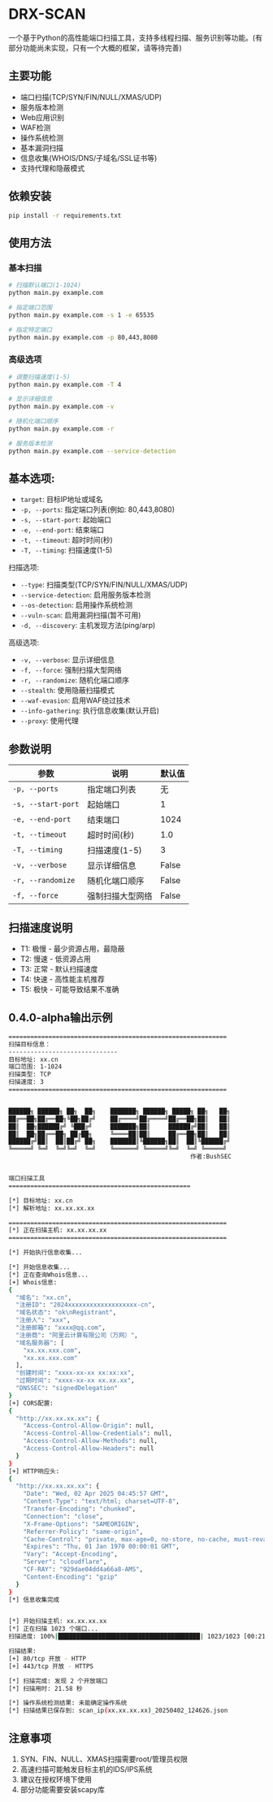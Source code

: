 # DRX-SCAN

一个基于Python的高性能端口扫描工具，支持多线程扫描、服务识别等功能。(有部分功能尚未实现，只有一个大概的框架，请等待完善)

## 主要功能

- 端口扫描(TCP/SYN/FIN/NULL/XMAS/UDP)
- 服务版本检测
- Web应用识别
- WAF检测
- 操作系统检测
- 基本漏洞扫描
- 信息收集(WHOIS/DNS/子域名/SSL证书等)
- 支持代理和隐蔽模式

## 依赖安装

```bash
pip install -r requirements.txt
```

## 使用方法

### 基本扫描
```bash
# 扫描默认端口(1-1024)
python main.py example.com

# 指定端口范围
python main.py example.com -s 1 -e 65535

# 指定特定端口
python main.py example.com -p 80,443,8080
```

### 高级选项
```bash
# 调整扫描速度(1-5)
python main.py example.com -T 4

# 显示详细信息
python main.py example.com -v

# 随机化端口顺序
python main.py example.com -r

# 服务版本检测
python main.py example.com --service-detection
```

## 基本选项:
- `target`: 目标IP地址或域名
- `-p, --ports`: 指定端口列表(例如: 80,443,8080)
- `-s, --start-port`: 起始端口
- `-e, --end-port`: 结束端口
- `-t, --timeout`: 超时时间(秒)
- `-T, --timing`: 扫描速度(1-5)

扫描选项:
- `--type`: 扫描类型(TCP/SYN/FIN/NULL/XMAS/UDP)
- `--service-detection`: 启用服务版本检测
- `--os-detection`: 启用操作系统检测
- `--vuln-scan`: 启用漏洞扫描(暂不可用)
- `-d, --discovery`: 主机发现方法(ping/arp)

高级选项:
- `-v, --verbose`: 显示详细信息
- `-f, --force`: 强制扫描大型网络
- `-r, --randomize`: 随机化端口顺序
- `--stealth`: 使用隐蔽扫描模式
- `--waf-evasion`: 启用WAF绕过技术
- `--info-gathering`: 执行信息收集(默认开启)
- `--proxy`: 使用代理

## 参数说明

| 参数 | 说明 | 默认值 |
|------|------|--------|
| `-p, --ports` | 指定端口列表 | 无 |
| `-s, --start-port` | 起始端口 | 1 |
| `-e, --end-port` | 结束端口 | 1024 |
| `-t, --timeout` | 超时时间(秒) | 1.0 |
| `-T, --timing` | 扫描速度(1-5) | 3 |
| `-v, --verbose` | 显示详细信息 | False |
| `-r, --randomize` | 随机化端口顺序 | False |
| `-f, --force` | 强制扫描大型网络 | False |

## 扫描速度说明

- T1: 极慢 - 最少资源占用，最隐蔽
- T2: 慢速 - 低资源占用
- T3: 正常 - 默认扫描速度
- T4: 快速 - 高性能主机推荐
- T5: 极快 - 可能导致结果不准确

## 0.4.0-alpha输出示例
```bash
============================================================
扫描目标信息：
------------------------------
目标地址: xx.cn
端口范围: 1-1024
扫描类型: TCP
扫描速度: 3
============================================================


██████╗ ██████╗ ██╗  ██╗    ███████╗ ██████╗ █████╗ ██╗   ██╗
██╔══██╗██╔══██╗╚██╗██╔╝    ██╔════╝██╔════╝██╔══██╗██║   ██║
██║  ██╗██████╔╝ ╚███╔╝     ███████╗██║     ██████╔╝██║   ██║
██║  ██╗██╔══██╗ ██╔██╗     ╚════██║██║     ██╔══██╗██║   ██║
██████╔╝██║  ██║██╔╝ ██╗    ███████║╚██████╗██║  ██║╚██████╔╝
╚═════╝ ╚═╝  ╚═╝╚═╝  ╚═╝    ╚══════╝ ╚═════╝╚═╝  ╚═╝ ╚═════╝
                                                  作者:BushSEC


端口扫描工具
==================================================

[*] 目标地址: xx.cn
[*] 解析地址: xx.xx.xx.xx

============================================================
[*] 正在扫描主机: xx.xx.xx.xx
============================================================

[*] 开始执行信息收集...

[*] 开始信息收集...
[*] 正在查询Whois信息...
[+] Whois信息:
{
  "域名": "xx.cn",
  "注册ID": "2024xxxxxxxxxxxxxxxxxxx-cn",
  "域名状态": "ok\nRegistrant",
  "注册人": "xxx",
  "注册邮箱": "xxxx@qq.com",
  "注册商": "阿里云计算有限公司（万网）",
  "域名服务器": [
    "xx.xx.xxx.com",
    "xx.xx.xxx.com"
  ],
  "创建时间": "xxxx-xx-xx xx:xx:xx",
  "过期时间": "xxxx-xx-xx xx.xx.xx",
  "DNSSEC": "signedDelegation"
}
[+] CORS配置:
{
  "http://xx.xx.xx.xx": {
    "Access-Control-Allow-Origin": null,
    "Access-Control-Allow-Credentials": null,
    "Access-Control-Allow-Methods": null,
    "Access-Control-Allow-Headers": null
  }
}
[+] HTTP响应头:
{
  "http://xx.xx.xx.xx": {
    "Date": "Wed, 02 Apr 2025 04:45:57 GMT",
    "Content-Type": "text/html; charset=UTF-8",
    "Transfer-Encoding": "chunked",
    "Connection": "close",
    "X-Frame-Options": "SAMEORIGIN",
    "Referrer-Policy": "same-origin",
    "Cache-Control": "private, max-age=0, no-store, no-cache, must-revalidate, post-check=0, pre-check=0",
    "Expires": "Thu, 01 Jan 1970 00:00:01 GMT",
    "Vary": "Accept-Encoding",
    "Server": "cloudflare",
    "CF-RAY": "929dae04dd4a66a8-AMS",
    "Content-Encoding": "gzip"
  }
}
[*] 信息收集完成


[*] 开始扫描主机: xx.xx.xx.xx
[*] 正在扫描 1023 个端口...
扫描进度: 100%|███████████████████████████████████████| 1023/1023 [00:21<00:00]

扫描结果:
[+] 80/tcp 开放 - HTTP
[+] 443/tcp 开放 - HTTPS

[*] 扫描完成: 发现 2 个开放端口
[*] 扫描用时: 21.58 秒

[*] 操作系统检测结果: 未能确定操作系统
[*] 扫描结果已保存到: scan_ip(xx.xx.xx.xx)_20250402_124626.json
```


## 注意事项

1. SYN、FIN、NULL、XMAS扫描需要root/管理员权限
2. 高速扫描可能触发目标主机的IDS/IPS系统
3. 建议在授权环境下使用
4. 部分功能需要安装scapy库

